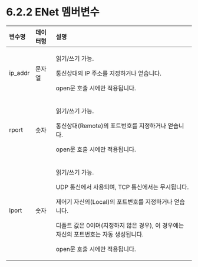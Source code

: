 ﻿# 6.2.2 ENet 멤버변수

<table>
  <thead>
    <tr>
      <th style="text-align:left">변수명</th>
      <th style="text-align:left">데이터형</th>
      <th style="text-align:left">설명</th>
    </tr>
  </thead>
  <tbody>
    <tr>
      <td style="text-align:left">ip_addr</td>
      <td style="text-align:left">문자열</td>
      <td style="text-align:left">
        <p>읽기/쓰기 가능.
          <br />
        </p>
        <p>통신상대의 IP 주소를 지정하거나
          얻습니다.
          <br />
        </p>
        <p>open문 호출 시에만 적용됩니다.
          <br
          />
        </p>
      </td>
    </tr>
    <tr>
      <td style="text-align:left">rport</td>
      <td style="text-align:left">숫자</td>
      <td style="text-align:left">
        <p>읽기/쓰기 가능.
          <br />
        </p>
        <p>통신상대(Remote)의 포트번호를
          지정하거나 얻습니다.
          <br
          />
        </p>
        <p>open문 호출 시에만 적용됩니다.
          <br
          />
        </p>
      </td>
    </tr>
    <tr>
      <td style="text-align:left">lport</td>
      <td style="text-align:left">숫자</td>
      <td style="text-align:left">
        <p>읽기/쓰기 가능.
          <br />
        </p>
        <p>UDP 통신에서 사용되며,
          TCP 통신에서는 무시됩니다.
          <br
          />
        </p>
        <p>제어기 자신의(Local)의 포트번호를
          지정하거나 얻습니다.
          <br
          />
        </p>
        <p>디폴트 값은 0이며(지정하지
          않은 경우), 이 경우에는
          자신의 포트번호는 자동
          생성됩니다.
          <br />
        </p>
        <p>open문 호출 시에만 적용됩니다.
          <br
          />
        </p>
      </td>
    </tr>
  </tbody>
</table>

